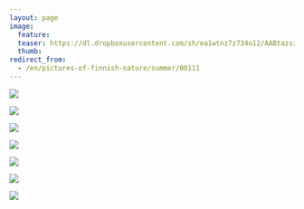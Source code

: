 ```yaml
---
layout: page
image:
  feature:
  teaser: https://dl.dropboxusercontent.com/sh/ea1wtnz7z734o12/AABtazsz44gwGnTOHs2pgPbaa/luontokuvat/kes%C3%A4/8/DS34502-245px.jpg
  thumb:
redirect_from:
  - /en/pictures-of-finnish-nature/summer/00111
---
```


[![](https://dl.dropboxusercontent.com/sh/ea1wtnz7z734o12/AABkOkv_iUlb6IEb5KJW_cDWa/luontokuvat/kes%C3%A4/8/DS34502-800px.jpg)](https://dl.dropboxusercontent.com/sh/ea1wtnz7z734o12/AACURHO8gHBEPAyEY1wEcYnQa/luontokuvat/kes%C3%A4/8/DS34502.jpg)

[![](https://dl.dropboxusercontent.com/sh/ea1wtnz7z734o12/AACIP5aTr7xPBjoywMoFBE0Da/luontokuvat/kes%C3%A4/8/DS34377-800px.jpg)](https://dl.dropboxusercontent.com/sh/ea1wtnz7z734o12/AACGDGOgjo6p3eoAxd-S4e15a/luontokuvat/kes%C3%A4/8/DS34377.jpg)

[![](https://dl.dropboxusercontent.com/sh/ea1wtnz7z734o12/AAAsQerKWUsjTYEIrQAUvvUNa/luontokuvat/kes%C3%A4/8/DS34378-800px.jpg)](https://dl.dropboxusercontent.com/sh/ea1wtnz7z734o12/AACreClMaHhm4D_JcewUE5uea/luontokuvat/kes%C3%A4/8/DS34378.jpg)

[![](https://dl.dropboxusercontent.com/sh/ea1wtnz7z734o12/AAD1xUEtStzMzN4xmWTg5SJJa/luontokuvat/kes%C3%A4/8/DS34207-800px.jpg)](https://dl.dropboxusercontent.com/sh/ea1wtnz7z734o12/AAC7hzDdXLQykhH_1r1tM4xSa/luontokuvat/kes%C3%A4/8/DS34207.jpg)

[![](https://dl.dropboxusercontent.com/sh/ea1wtnz7z734o12/AAAsioA2zDFPyT9PLyI-KCaVa/luontokuvat/kes%C3%A4/8/DS34486-800px.jpg)](https://dl.dropboxusercontent.com/sh/ea1wtnz7z734o12/AADfrFfc-5mT7kBqQT7-HrDJa/luontokuvat/kes%C3%A4/8/DS34486.jpg)

[![](https://dl.dropboxusercontent.com/sh/ea1wtnz7z734o12/AACpV3YYZ5jyVnXmYQsa3ux2a/luontokuvat/kes%C3%A4/8/DS32459-800px.jpg)](https://dl.dropboxusercontent.com/sh/ea1wtnz7z734o12/AADpRJNRllq79TJbLudxqAiga/luontokuvat/kes%C3%A4/8/DS32459.jpg)

[![](https://dl.dropboxusercontent.com/sh/ea1wtnz7z734o12/AABbnDtfM-YS8ept51VVWRyOa/luontokuvat/kes%C3%A4/9/DS35523-800px.jpg)](https://dl.dropboxusercontent.com/sh/ea1wtnz7z734o12/AADNgYtrqJc2pbc7e4GCIgULa/luontokuvat/kes%C3%A4/9/DS35523.jpg)
